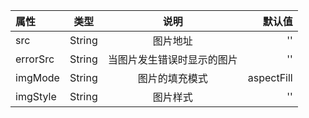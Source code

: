 属性 | 类型 | 说明 | 默认值
:- | :-: | :-: | -: 
src | String | 图片地址 | ''
errorSrc | String | 当图片发生错误时显示的图片 | ''
imgMode | String | 图片的填充模式 | aspectFill
imgStyle | String | 图片样式 | ''

